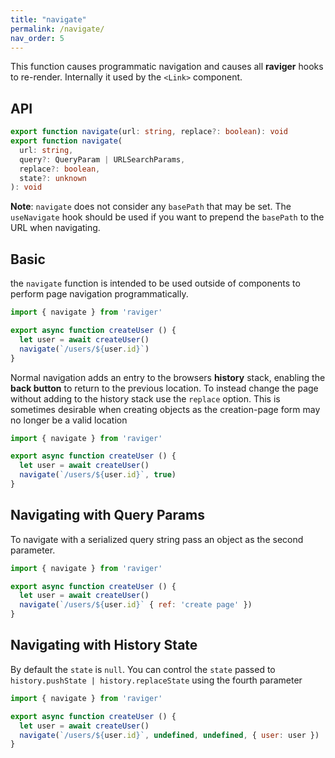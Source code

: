 ```yaml
---
title: "navigate"
permalink: /navigate/
nav_order: 5
---
```


This function causes programmatic navigation and causes all **raviger** hooks to re-render. Internally it used by the `<Link>` component.

## API

```typescript
export function navigate(url: string, replace?: boolean): void
export function navigate(
  url: string,
  query?: QueryParam | URLSearchParams,
  replace?: boolean,
  state?: unknown
): void
```

**Note**: `navigate` does not consider any `basePath` that may be set.  The `useNavigate` hook should be used if you want to prepend the `basePath` to the URL when navigating.

## Basic

the `navigate` function is intended to be used outside of components to perform page navigation programmatically. 

```jsx
import { navigate } from 'raviger'

export async function createUser () {
  let user = await createUser()
  navigate(`/users/${user.id}`)
}
```


Normal navigation adds an entry to the browsers **history** stack, enabling the **back button** to return to the previous location. To instead change the page without adding to the history stack use the `replace` option. This is sometimes desirable when creating objects as the creation-page form may no longer be a valid location

```jsx
import { navigate } from 'raviger'

export async function createUser () {
  let user = await createUser()
  navigate(`/users/${user.id}`, true)
}
```

## Navigating with Query Params

To navigate with a serialized query string pass an object as the second parameter.

```jsx
import { navigate } from 'raviger'

export async function createUser () {
  let user = await createUser()
  navigate(`/users/${user.id}` { ref: 'create page' })
}
```

## Navigating with History State

By default the `state` is `null`. You can control the `state` passed to `history.pushState | history.replaceState` using the fourth parameter

```jsx
import { navigate } from 'raviger'

export async function createUser () {
  let user = await createUser()
  navigate(`/users/${user.id}`, undefined, undefined, { user: user })
}
```
